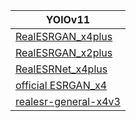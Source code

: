 | YOlOv11                                                                                                                          | 
| ------------------------------------------------------------------------------------------------------------------------------- | 
| [RealESRGAN_x4plus](https://github.com/xinntao/Real-ESRGAN/releases/download/v0.1.0/RealESRGAN_x4plus.pth)                      |   
| [RealESRGAN_x2plus](https://github.com/xinntao/Real-ESRGAN/releases/download/v0.2.1/RealESRGAN_x2plus.pth)                      |    
| [RealESRNet_x4plus](https://github.com/xinntao/Real-ESRGAN/releases/download/v0.1.1/RealESRNet_x4plus.pth)                      |    
| [official ESRGAN_x4](https://github.com/xinntao/Real-ESRGAN/releases/download/v0.1.1/ESRGAN_SRx4_DF2KOST_official-ff704c30.pth) |   
| [realesr-general-x4v3](https://github.com/xinntao/Real-ESRGAN/releases/download/v0.2.5.0/realesr-general-x4v3.pth) | 